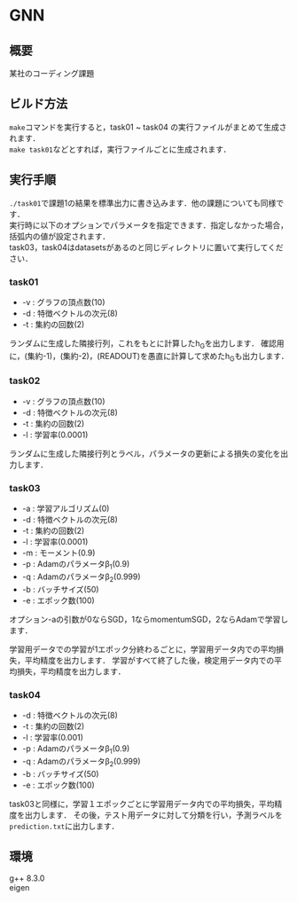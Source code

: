 # GNN

## 概要

某社のコーディング課題

## ビルド方法

`make`コマンドを実行すると，task01 ~ task04 の実行ファイルがまとめて生成されます．  
`make task01`などとすれば，実行ファイルごとに生成されます．

## 実行手順

`./task01`で課題1の結果を標準出力に書き込みます．他の課題についても同様です．  
実行時に以下のオプションでパラメータを指定できます．指定しなかった場合，括弧内の値が設定されます．  
task03，task04はdatasetsがあるのと同じディレクトリに置いて実行してください．

### task01
* -v : グラフの頂点数(10)
* -d : 特徴ベクトルの次元(8)
* -t : 集約の回数(2)

ランダムに生成した隣接行列，これをもとに計算したh<sub>G</sub>を出力します．
確認用に，(集約-1)，(集約-2)，(READOUT)を愚直に計算して求めたh<sub>G</sub>も出力します．

### task02
* -v : グラフの頂点数(10)
* -d : 特徴ベクトルの次元(8)
* -t : 集約の回数(2)
* -l : 学習率(0.0001)

ランダムに生成した隣接行列とラベル，パラメータの更新による損失の変化を出力します．

### task03
* -a : 学習アルゴリズム(0)
* -d : 特徴ベクトルの次元(8)
* -t : 集約の回数(2)
* -l : 学習率(0.0001)
* -m : モーメント(0.9)
* -p : Adamのパラメータβ<sub>1</sub>(0.9)
* -q : Adamのパラメータβ<sub>2</sub>(0.999)
* -b : バッチサイズ(50)
* -e : エポック数(100)

オプション-aの引数が0ならSGD，1ならmomentumSGD，2ならAdamで学習します．

学習用データでの学習が1エポック分終わるごとに，学習用データ内での平均損失，平均精度を出力します．
学習がすべて終了した後，検定用データ内での平均損失，平均精度を出力します．

### task04
* -d : 特徴ベクトルの次元(8)
* -t : 集約の回数(2)
* -l : 学習率(0.001)
* -p : Adamのパラメータβ<sub>1</sub>(0.9)
* -q : Adamのパラメータβ<sub>2</sub>(0.999)
* -b : バッチサイズ(50)
* -e : エポック数(100)

task03と同様に，学習１エポックごとに学習用データ内での平均損失，平均精度を出力します．
その後，テスト用データに対して分類を行い，予測ラベルを`prediction.txt`に出力します．

## 環境

g++ 8.3.0  
eigen
